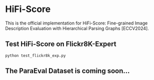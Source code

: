 # HiFi-Score
This is the official implementation for HiFi-Score: Fine-grained Image Description Evaluation with Hierarchical Parsing Graphs \[ECCV2024\].

## Test HiFi-Score on Flickr8K-Expert
```
python test_flickr8k_exp.py
```


## The ParaEval Dataset is coming soon...

<!--
# Acknowledgement
Our code is in part based on LAVIS, SAM, OneFormer, GLIP, and PFAN. We thank the authors and appreciate their great works!

<!--
# Citation
If you find the paper or this code useful, pleases consider citing:
```
@inproceedings{
}
```
-->